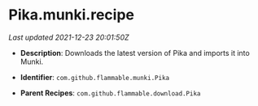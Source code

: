 # Pika.munki.recipe

_Last updated 2021-12-23 20:01:50Z_

- **Description**: Downloads the latest version of Pika and imports it into Munki.

- **Identifier**: `com.github.flammable.munki.Pika`

- **Parent Recipes**: `com.github.flammable.download.Pika`

